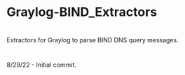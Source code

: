 # Graylog-BIND_Extractors
#
Extractors for Graylog to parse BIND DNS query messages.
#
8/29/22 - Initial commit.
